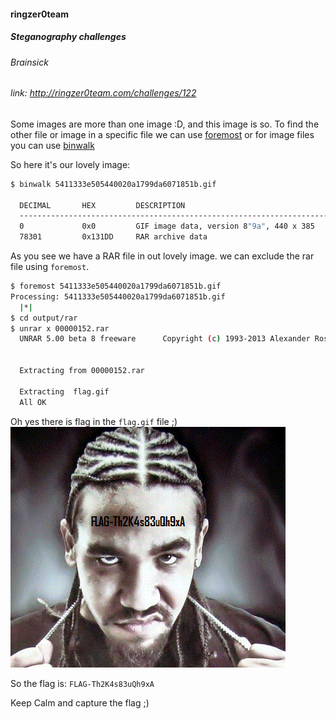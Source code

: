 #### ringzer0team
##### Steganography challenges
###### Brainsick
###### link: http://ringzer0team.com/challenges/122

Some images are more than one image :D, and this image is so. To find the other file or image in a specific file we can use [foremost](http://foremost.sourceforge.net/) or for image files you can use [binwalk](http://binwalk.org/)

So here it's our lovely image:
```bash
$ binwalk 5411333e505440020a1799da6071851b.gif

  DECIMAL   	HEX       	DESCRIPTION
  -------------------------------------------------------------------------------------------------------
  0         	0x0       	GIF image data, version 8"9a", 440 x 385
  78301     	0x131DD   	RAR archive data
  ```
  As you see we have a RAR file in out lovely image. we can exclude the rar file using `foremost`.
```bash
$ foremost 5411333e505440020a1799da6071851b.gif
Processing: 5411333e505440020a1799da6071851b.gif
  |*|
$ cd output/rar
$ unrar x 00000152.rar
  UNRAR 5.00 beta 8 freeware      Copyright (c) 1993-2013 Alexander Roshal


  Extracting from 00000152.rar

  Extracting  flag.gif                                                  OK
  All OK
```
Oh yes there is flag in the `flag.gif` file ;)  
![flag](flag.gif)

So the flag is: `FLAG-Th2K4s83uQh9xA`

Keep Calm and capture the flag ;)
